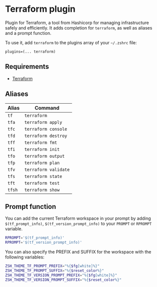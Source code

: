 # Terraform plugin

Plugin for Terraform, a tool from Hashicorp for managing infrastructure safely and efficiently. It adds
completion for `terraform`, as well as aliases and a prompt function.

To use it, add `terraform` to the plugins array of your `~/.zshrc` file:

```shell
plugins=(... terraform)
```

## Requirements

- [Terraform](https://terraform.io/)

## Aliases

| Alias  | Command              |
| ------ | -------------------- |
| `tf`   | `terraform`          |
| `tfa`  | `terraform apply`    |
| `tfc`  | `terraform console`  |
| `tfd`  | `terraform destroy`  |
| `tff`  | `terraform fmt`      |
| `tfi`  | `terraform init`     |
| `tfo`  | `terraform output`   |
| `tfp`  | `terraform plan`     |
| `tfv`  | `terraform validate` |
| `tfs`  | `terraform state`    |
| `tft`  | `terraform test`     |
| `tfsh` | `terraform show`     |


## Prompt function

You can add the current Terraform workspace in your prompt by adding `$(tf_prompt_info)`,
`$(tf_version_prompt_info)` to your `PROMPT` or `RPROMPT` variable.

```sh
RPROMPT='$(tf_prompt_info)'
RPROMPT='$(tf_version_prompt_info)'
```

You can also specify the PREFIX and SUFFIX for the workspace with the following variables:

```sh
ZSH_THEME_TF_PROMPT_PREFIX="%{$fg[white]%}"
ZSH_THEME_TF_PROMPT_SUFFIX="%{$reset_color%}"
ZSH_THEME_TF_VERSION_PROMPT_PREFIX="%{$fg[white]%}"
ZSH_THEME_TF_VERSION_PROMPT_SUFFIX="%{$reset_color%}"
```
